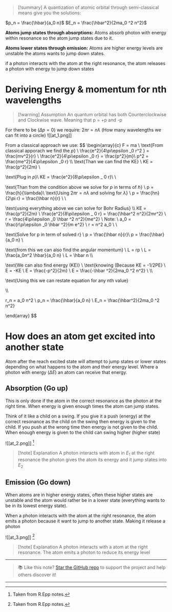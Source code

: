 
>[!summary]
A quantization of atomic orbital through semi-classical means give you the solutions:
>
$p_n = \frac{\hbar}{a_0 n}$
$E_n  = \frac{\hbar^2}{2ma_0 ^2 n^2}$
>
**Atoms jump states through absorptions:**
Atoms absorb photon with energy within resonance so the atom jump states due to it.
>
**Atoms lower states through emission:**
Atoms are higher energy levels are unstable the atoms wants to jump down states.
>
if a photon interacts with the atom at the right resonance, the atom releases a photon with energy to jump down states
# Deriving Energy & momentum for nth wavelengths

>[!warning] Assumption
An quantum orbital has both Counterclockwise and Clockwise wave. Meaning that p = +p and -p
>
For there to be ($\Delta p = 0$) we require:
$2\pi r = n\lambda$ (How many wavelengths we can fit into a circle)
![[at_1.png]]

From a classical approach we use:
$$
\begin{array}{c} 
F = ma \\
\text{From classical apporach we find the $p$} \\ 
\frac{e^2}{4\pi\epsilon _0 r^2 } = \frac{mv^2}{r} \\
\frac{e^2}{4\pi\epsilon _0 r} = \frac{p^2}{m}\\
p^2 = \frac{me^2}{4\pi\epsilon _0 r} \\\\
\text{Than we can find the KE} \\
KE = \frac{p^2}{2m} \\

\text{Plug in $p$}\\
KE = \frac{e^2}{8\pi\epsilon _ 0 r}\\ \\ 

\text{Than from the condition above we solve for $p$ in terms of  $\hbar$} \\ 
p = \frac{h}{\lambda}\\
\text{Using $2\pi r = n\lambda$ and solving for $\lambda$} \\ 
p = \frac{hn}{2\pi r} = \frac{\hbar n}{r} \\ \\

\text{using everything above we can solve for Bohr Radius} \\\\
KE = \frac{p^2}{2m} \\
\frac{e^2}{8\pi\epsilon _ 0 r} = \frac{\hbar^2 n^2}{2mr^2} \\ 
r = \frac{4\pi\epsilon _0 \hbar ^2 n^2}{me^2} \\ Note: \\ 
a_0 = \frac{r\pi\epsilon _0 \hbar ^2}{m e^2} \\
r = n^2 a_0 \\ \\

\text{Solve for p in term of solved r} \\
p = \frac{\hbar n}{r}\\ 
p = \frac{\hbar}{a_0 n} \\

\text{from this we can also find the angular momentum} \\
L = rp  \\
L = \frac{a_0n^2 \hbar}{a_0 n} \\
L = \hbar n \\\\

\text{We can also find energy (KE)} \\
\text{knowing (Because KE = -1/2PE} \\
E = -KE \\
E = \frac{-p^2}{2m} \\
E = \frac{-\hbar ^2}{2ma_0 ^2 n^2} \\
\\\\

\text{Using this we can restate equation for any nth value}

\\\\

r_n = a_0 n^2 \\ 
p_n = \frac{\hbar}{a_0 n} \\ 
E_n  = \frac{\hbar^2}{2ma_0 ^2 n^2}

\end{array}
$$

# How does an atom get excited into another state
Atom after the reach excited state will attempt to jump states or lower states depending on what happens to the atom and their energy level. Where a photon with energy ($\Delta E$) an atom can receive that energy. 

## Absorption (Go up)
This is only done if the atom in the correct resonance as the photon at the right time. When energy is given enough times the atom can jump states.

Think of it like a child on a swing. If you give it a push (energy) at the correct resonance as the child on the swing then energy is given to the child. If you push at the wrong time then energy is not given to the child. When enough energy is given to the child can swing higher (higher state)

![[at_2.png]]
[^1]
>[!note] Explanation 
A photon interacts with atom in $E_1$ at the right resonance the photon gives the atom its energy and it jump states into $E_2$

## Emission (Go down)
When atoms are in higher energy states, often these higher states are unstable and the atom would rather be in a lower state (everything wants to be in its lowest energy state).

When a photon interacts with the atom at the right resonance, the atom emits a photon because it want to jump to another state. Making it release a photon

![[at_3.png]]
[^1]
>[!note] Explanation 
A photon interacts with a atom at the right resonance. 
The atom emits a photon to reduce its energy level

[^1]: Taken from R.Epp notes.

---

> 📚 Like this note? [Star the GitHub repo](https://github.com/rajeevphysics/Obsidan-MathMatter) to support the project and help others discover it!

---
